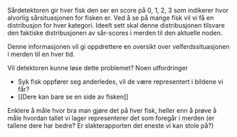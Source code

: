 Sårdetektoren gir hver fisk den ser en score på 0, 1, 2, 3 som indikerer hvor alvorlig sårsituasjonen for fisken er. 
Ved å se på mange fisk vil vi få en distribusjon for hver kategori. 
Ideelt sett skal denne distribusjonen tilsvare den faktiske distribusjonen av sår-scores i merden til den aktuelle noden.

Denne informasjonen vil gi oppdrettere en oversikt over velferdssituasjonen i merden til en hver tid.

Vil detektoren kunne løse dette problemet? Noen utfordringer
- Syk fisk oppfører seg anderledes, vil de være representert i bildene vi får?
- [[Dere kan bare se en side av fisken]]

Enklere å måle hvor bra man gjøre det på hver fisk, heller enn å prøve å måle hvordan tallet vi lager representerer det som foregår i merden (er tallene dere har bedre? Er slakterapporten det eneste vi kan stole på?)


